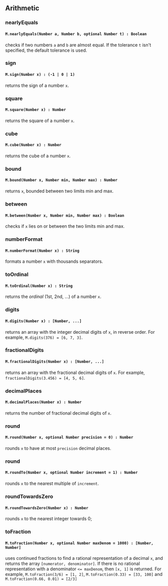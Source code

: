 ## Arithmetic


### nearlyEquals

#### `M.nearlyEquals(Number a, Number b, optional Number t) : Boolean`
checks if two numbers `a` and `b` are almost equal. If the tolerance `t` isn't specified, the default tolerance is used.


### sign

#### `M.sign(Number x) : (-1 | 0 | 1)`
returns the sign of a number `x`.


### square

#### `M.square(Number x) : Number`
returns the square of a number `x`.


### cube

#### `M.cube(Number x) : Number`
returns the cube of a number `x`.


### bound

#### `M.bound(Number x, Number min, Number max) : Number`
returns `x`, bounded between two limits min and max.


### between

#### `M.between(Number x, Number min, Number max) : Boolean`
checks if `x` lies on or between the two limits min and max.


### numberFormat

#### `M.numberFormat(Number x) : String`
formats a number `x` with thousands separators.


### toOrdinal

#### `M.toOrdinal(Number x) : String`
returns the _ordinal_ (1st, 2nd, ...) of a number `x`.


### digits

#### `M.digits(Number x) : [Number, ...]`
returns an array with the integer decimal digits of `x`, in reverse order.
For example, `M.digits(376) = [6, 7, 3]`.


### fractionalDigits

#### `M.fractionalDigits(Number x) : [Number, ...]`
returns an array with the fractional decimal digits of `x`.
For example, `fractionalDigits(3.456) = [4, 5, 6]`.


### decimalPlaces

#### `M.decimalPlaces(Number x) : Number`
returns the number of fractional decimal digits of `x`.


### round

#### `M.round(Number x, optional Number precision = 0) : Number`
rounds `x` to have at most `precision` decimal places.


### round

#### `M.roundTo(Number x, optional Number increment = 1) : Number`
rounds `x` to the nearest multiple of `increment`.


### roundTowardsZero

#### `M.roundTowardsZero(Number x) : Number`
rounds `x` to the nearest integer towards 0;


### toFraction

#### `M.toFraction(Number x, optional Number maxDenom = 1000) : [Number, Number]`
uses continued fractions to find a rational representation of a decimal `x`, and returns the array `[numerator, denominator]`.
If there is no rational representation with a denominator `<= maxDenom`, then `[x, 1]` is returned.
For example, `M.toFraction(3/6) = [1, 2]`, `M.toFraction(0.33) = [33, 100]` and  `M.toFraction(0.66, 0.01) = [2/3]`
